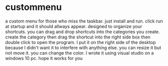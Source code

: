 # custommenu
a custom menu for those who miss the taskbar.
just install and run. click run at startup and it should allways appear.
designed to organize your shortcuts. you can drag and drop shortcuts into the categories you create.
create the category then drag the shortcut into the right side box then double click to open the program.
I put it on the right side of the desktop because I didn't want it to interfere with anything else. 
you can resize it but not move it. you can change the color. 
I wrote it using visual studio on a windows 10 pc.
hope it works for you

